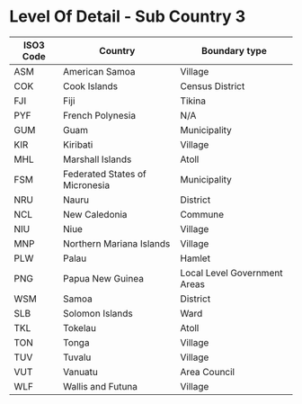 # Level Of Detail - Sub Country 3
|ISO3 Code|           Country            |       Boundary type        |
|---------|------------------------------|----------------------------|
|ASM      |American Samoa                |Village                     |
|COK      |Cook Islands                  |Census District             |
|FJI      |Fiji                          |Tikina                      |
|PYF      |French Polynesia              |N/A                         |
|GUM      |Guam                          |Municipality                |
|KIR      |Kiribati                      |Village                     |
|MHL      |Marshall Islands              |Atoll                       |
|FSM      |Federated States of Micronesia|Municipality                |
|NRU      |Nauru                         |District                    |
|NCL      |New Caledonia                 |Commune                     |
|NIU      |Niue                          |Village                     |
|MNP      |Northern Mariana Islands      |Village                     |
|PLW      |Palau                         |Hamlet                      |
|PNG      |Papua New Guinea              |Local Level Government Areas|
|WSM      |Samoa                         |District                    |
|SLB      |Solomon Islands               |Ward                        |
|TKL      |Tokelau                       |Atoll                       |
|TON      |Tonga                         |Village                     |
|TUV      |Tuvalu                        |Village                     |
|VUT      |Vanuatu                       |Area Council                |
|WLF      |Wallis and Futuna             |Village                     |
